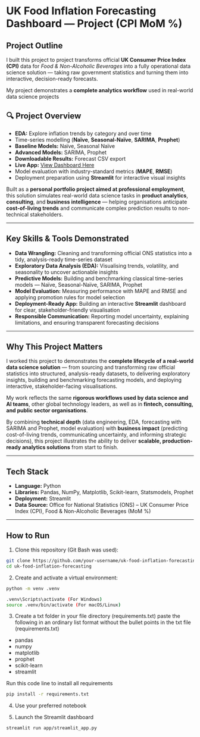 # UK Food Inflation Forecasting Dashboard — Project (CPI MoM %)

## Project Outline

I built this project to project transforms official **UK Consumer Price Index (CPI)** data for *Food & Non-Alcoholic Beverages* into a fully operational data science solution — taking raw government statistics and turning them into interactive, decision-ready forecasts.

My project demonstrates a **complete analytics workflow** used in real-world data science projects

## 🔍 Project Overview
- **EDA:** Explore inflation trends by category and over time
- Time-series modelling (**Naïve**, **Seasonal-Naïve**, **SARIMA**, **Prophet**) 
- **Baseline Models:** Naïve, Seasonal Naïve
- **Advanced Models:** SARIMA, Prophet
- **Downloadable Results:** Forecast CSV export
- **Live App:** [View Dashboard Here](https://foodinflationprojectcpi-dd2o8sy4buzh66lwyikhon.streamlit.app/)  
-  Model evaluation with industry-standard metrics (**MAPE**, **RMSE**)  
-  Deployment preparation using **Streamlit** for interactive visual insights  

Built as a **personal portfolio project aimed at professional employment**, this solution simulates real-world data science tasks in **product analytics**, **consulting**, and **business intelligence** — helping organisations anticipate **cost-of-living trends** and communicate complex prediction results to non-technical stakeholders.

---

##  Key Skills & Tools Demonstrated

- **Data Wrangling:** Cleaning and transforming official ONS statistics into a tidy, analysis-ready time-series dataset  
- **Exploratory Data Analysis (EDA):** Visualising trends, volatility, and seasonality to uncover actionable insights  
- **Predictive Models:** Building and benchmarking classical time-series models — Naïve, Seasonal-Naïve, SARIMA, Prophet  
- **Model Evaluation:** Measuring performance with MAPE and RMSE and applying promotion rules for model selection  
- **Deployment-Ready App:** Building an interactive **Streamlit** dashboard for clear, stakeholder-friendly visualisation  
- **Responsible Communication:** Reporting model uncertainty, explaining limitations, and ensuring transparent forecasting decisions

---

##  Why This Project Matters

I worked this project to demonstrates the **complete lifecycle of a real-world data science solution** — from sourcing and transforming raw official statistics into structured, analysis-ready datasets, to delivering exploratory insights, building and benchmarking forecasting models, and deploying interactive, stakeholder-facing visualisations.

My work reflects the same **rigorous workflows used by data science and AI teams**, other global technology leaders, as well as in **fintech, consulting, and public sector organisations**.

By combining **technical depth** (data engineering, EDA, forecasting with SARIMA and Prophet, model evaluation) with **business impact** (predicting cost-of-living trends, communicating uncertainty, and informing strategic decisions), this project illustrates the ability to deliver **scalable, production-ready analytics solutions** from start to finish.

---

##  Tech Stack

- **Language:** Python  
- **Libraries:** Pandas, NumPy, Matplotlib, Scikit-learn, Statsmodels, Prophet  
- **Deployment:** Streamlit
- **Data Source:** Office for National Statistics (ONS) – UK Consumer Price Index (CPI), Food & Non-Alcoholic Beverages (MoM %)

---

## How to Run

1. Clone this repository (Git Bash was used):

```bash
git clone https://github.com/your-username/uk-food-inflation-forecasting.git
cd uk-food-inflation-forecasting
```

2. Create and activate a virtual environment:

```bash
python -m venv .venv

.venv\Scripts\activate (For Windows)
source .venv/bin/activate (For macOS/Linux)
```

3. Create a txt folder in your file directory (requirements.txt)
paste the following in an ordinary list format without the bullet points in the txt file (requirements.txt)
- pandas
- numpy
- matplotlib
- prophet
- scikit-learn
- streamlit

Run this code line to install all requirements
```bash
pip install -r requirements.txt
```

4. Use your preferred notebook

   
5. Launch the Streamlit dashboard
```bash
streamlit run app/streamlit_app.py
```
